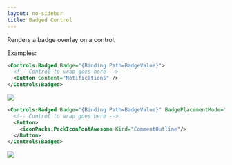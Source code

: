 ```yaml
---
layout: no-sidebar
title: Badged Control
---
```


Renders a badge overlay on a control.

Examples:

```xml
<Controls:Badged Badge="{Binding Path=BadgeValue}">
  <!-- Control to wrap goes here -->
  <Button Content="Notifications" />
</Controls:Badged>
```

![]({{site.baseurl}}/images/badged-control-button.PNG)

```xml
<Controls:Badged Badge="{Binding Path=BadgeValue}" BadgePlacementMode="BottomRight">
  <!-- Control to wrap goes here -->
  <Button>
    <iconPacks:PackIconFontAwesome Kind="CommentOutline"/>
  </Button>
</Controls:Badged>
```

![]({{site.baseurl}}/images/badged-control-button-icon.PNG)